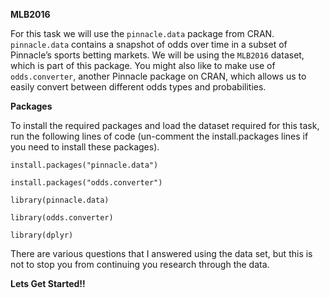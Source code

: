 **MLB2016** 



For this task we will use the `pinnacle.data` package from CRAN. `pinnacle.data` contains a snapshot of odds over time in a subset of Pinnacle’s sports betting markets. We will be using the `MLB2016` dataset, which is part of this package. You might also like to make use of `odds.converter`, another Pinnacle package on CRAN, which allows us to easily convert between different odds types and probabilities.

**Packages**

To install the required packages and load the dataset required for this task, run the following lines of code (un-comment the install.packages lines if you need to install these packages).

`install.packages("pinnacle.data")`

`install.packages("odds.converter")`

`library(pinnacle.data)`

`library(odds.converter)`

`library(dplyr)`



There are various questions that I answered using the data set, but this is not to stop you from continuing you research through the data. 



**Lets Get Started!!**